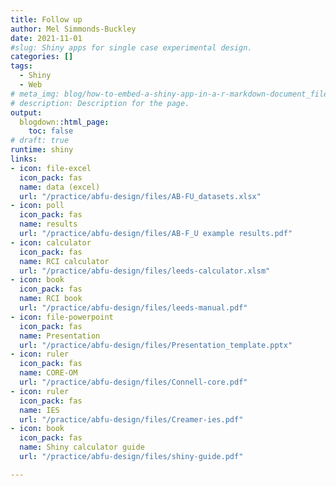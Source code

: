 ```yaml
---
title: Follow up
author: Mel Simmonds-Buckley
date: 2021-11-01
#slug: Shiny apps for single case experimental design.
categories: []
tags:
  - Shiny
  - Web
# meta_img: blog/how-to-embed-a-shiny-app-in-a-r-markdown-document_files/shiny-app-in-blogdown.jpeg
# description: Description for the page.
output:
  blogdown::html_page:
    toc: false
# draft: true
runtime: shiny
links:
- icon: file-excel
  icon_pack: fas
  name: data (excel)
  url: "/practice/abfu-design/files/AB-FU_datasets.xlsx"
- icon: poll
  icon_pack: fas
  name: results
  url: "/practice/abfu-design/files/AB-F_U example results.pdf"
- icon: calculator
  icon_pack: fas
  name: RCI calculator
  url: "/practice/abfu-design/files/leeds-calculator.xlsm"
- icon: book
  icon_pack: fas
  name: RCI book
  url: "/practice/abfu-design/files/leeds-manual.pdf"
- icon: file-powerpoint
  icon_pack: fas
  name: Presentation
  url: "/practice/abfu-design/files/Presentation_template.pptx"
- icon: ruler
  icon_pack: fas
  name: CORE-OM
  url: "/practice/abfu-design/files/Connell-core.pdf"
- icon: ruler
  icon_pack: fas
  name: IES
  url: "/practice/abfu-design/files/Creamer-ies.pdf"
- icon: book
  icon_pack: fas
  name: Shiny calculator guide
  url: "/practice/abfu-design/files/shiny-guide.pdf"

---
```

